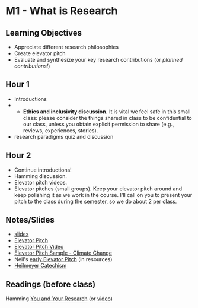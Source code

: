 # M1 - What is Research

## Learning Objectives

* Appreciate different research philosophies
* Create elevator pitch
* Evaluate and synthesize your key research contributions (or *planned contributions!*)

## Hour 1

- Introductions
- * **Ethics and inclusivity discussion.** It is vital we feel safe in this small class: please consider the things shared in class to be confidential to our class, unless you obtain explicit permission to share (e.g., reviews, experiences, stories).
- research paradigms quiz and discussion

## Hour 2

* Continue introductions!
* Hamming discussion.
* Elevator pitch videos.
* Elevator pitches (small groups). Keep your elevator pitch around and keep polishing it as we work in the course. I'll call on you to present your pitch to the class during the semester, so we do about 2 per class.

## Notes/Slides

- [slides](introduction.key)
- [Elevator Pitch](elevator-pitch-format.md)
- [Elevator Pitch Video](https://www.youtube.com/watch?v=G6BVhuBvzQY)
- [Elevator Pitch Sample - Climate Change](https://www.youtube.com/watch?v=Hv90XwAQUyg)
- Neil's [early Elevator Pitch](DissertationElevatorPitch.md) (in resources)
- [Heilmeyer Catechism](https://en.wikipedia.org/wiki/George_H._Heilmeier#Heilmeier%27s_Catechism)

## Readings (before class)

Hamming [You and Your Research](http://www.cs.virginia.edu/~robins/YouAndYourResearch.pdf) (or [video](https://www.youtube.com/watch?v=a1zDuOPkMSw))
